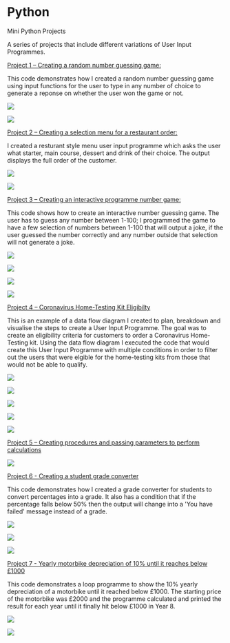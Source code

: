 # Python


Mini Python Projects

A series of projects that include different variations of User Input Programmes.

[Project 1 – Creating a random number guessing game:](https://gist.github.com/angongcelenica/693535b5cc9d2b51ffb3b7c6b8c6fadb) 

This code demonstrates how I created a random number guessing game using input functions for the user to type in any number of choice to generate a reponse on whether the user won the game or not.

![](/images/coderight.jpg)

![](/images/coderight2.jpg)


[Project 2 – Creating a selection menu for a restaurant order:](https://gist.github.com/angongcelenica/c80a53c2391ab99ab1996e8b6ec8db5b)

I created a resturant style menu user input programme which asks the user what starter, main course, dessert and drink of their choice. The output displays the full order of the customer.

![](/images/restcode.png)

![](/images/restoutcome.png)


[Project 3 – Creating an interactive programme number game:](https://gist.github.com/angongcelenica/8ea1e8c3e92dd17b71bc960d8c2d3d0e) 

This code shows how to create an interactive number guessing game. The user has to guess any number between 1-100; I programmed the game to have a few selection of numbers between 1-100 that will output a joke, if the user guessed the number correctly and any number outside that selection will not generate a joke.

![](/images/codenum.png)

![](/images/joke%204.png)

![](/images/joke10.png)

![](/images/joke6.png)


[Project 4 – Coronavirus Home-Testing Kit Eligibilty](https://gist.github.com/angongcelenica/16935023c169e94ff061220cd3b6d9e9) 

This is an example of a data flow diagram I created to plan, breakdown and visualise the steps to create a User Input Programme. The goal was to create an eligibility criteria for customers to order a Coronavirus Home-Testing kit. Using the data flow diagram I executed the code that would create this User Input Programme with multiple conditions in order to filter out the users that were elgible for the home-testing kits from those that would not be able to qualify.

![](/images/covidpic.png)

![](/images/dfdcode.png) 

![](images/covidworkno.png)

![](images/covidyes.png)

![](images/covworkyes.png)


[Project 5 – Creating procedures and passing parameters to perform calculations](https://gist.github.com/angongcelenica/d67ee1ab5db278d64f08f1d892f00856)

![](/images/operators.png)


[Project 6 - Creating a student grade converter](https://gist.github.com/angongcelenica/03a097d42832bca3902beb7488777bb3)

This code demonstrates how I created a grade converter for students to convert percentages into a grade. It also has a condition that if the percentage falls below 50% then the output will change into a 'You have failed' message instead of a grade.

![](/images/gradecode.png)

![](/images/gradepass.png)

![](/images/gradefail.png)


[Project 7 - Yearly motorbike depreciation of 10% until it reaches below £1000](https://gist.github.com/angongcelenica/a49161146cfd4b880d26a99afa1fe4e7)

This code demonstrates a loop programme to show the 10% yearly depreciation of a motorbike until it reached below £1000. The starting price of the motorbike was £2000 and the programme calculated and printed the result for each year until it finally hit below £1000 in Year 8.

![](/images/bikecode.png)

![](/images/bikedep.png)

